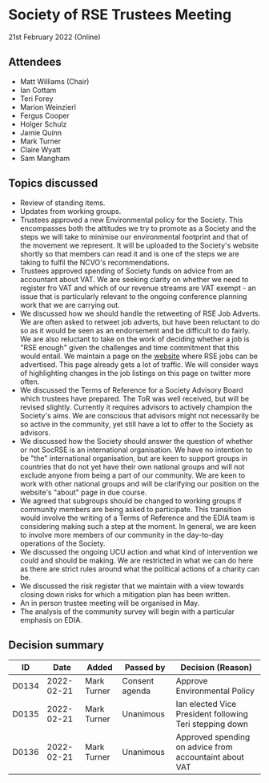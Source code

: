 # Society of RSE Trustees Meeting

21st February 2022 (Online)

## Attendees

   - Matt Williams (Chair)
   - Ian Cottam
   - Teri Forey
   - Marion Weinzierl
   - Fergus Cooper
   - Holger Schulz
   - Jamie Quinn
   - Mark Turner
   - Claire Wyatt
   - Sam Mangham


## Topics discussed

   - Review of standing items.
   - Updates from working groups.
   - Trustees approved a new Environmental policy for the Society. This encompasses
     both the attitudes we try to promote as a Society and the steps we will take to
     minimise our environmental footprint and that of the movement we represent. It
     will be uploaded to the Society's website shortly so that members can read it and
     is one of the steps we are taking to fulfil the NCVO's recommendations.
   - Trustees approved spending of Society funds on advice from an accountant about
     VAT. We are seeking clarity on whether we need to register fro VAT and which
     of our revenue streams are VAT exempt - an issue that is particularly relevant
     to the ongoing conference planning work that we are carrying out.
   - We discussed how we should handle the retweeting of RSE Job Adverts. We are often
     asked to retweet job adverts, but have been reluctant to do so as it would be
     seen as an endorsement and be difficult to do fairly. We are also reluctant to
     take on the work of deciding whether a job is "RSE enough" given the challenges
     and time commitment that this would entail. We maintain a page on the [website](https://society-rse.org/careers/vacancies/)
     where RSE jobs can be advertised. This page already gets a lot of traffic.
     We will consider ways of highlighting changes in the job listings on this page
     on twitter more often.
   - We discussed the Terms of Reference for a Society Advisory Board which trustees
     have prepared. The ToR was well received, but will be revised slightly. Currently
     it requires advisors to actively champion the Society's aims. We are conscious
     that advisors might not necessarily be so active in the community, yet still
     have a lot to offer to the Society as advisors.
   - We discussed how the Society should answer the question of whether or not SocRSE
     is an international organisation. We have no intention to be "the" international
     organisation, but are keen to support groups in countries that do not yet have
     their own national groups and will not exclude anyone from being a part of our
     community. We are keen to work with other national groups and will be clarifying
     our position on the website's "about" page in due course.
   - We agreed that subgroups should be changed to working groups if community members
     are being asked to participate. This transition would involve the writing of
     a Terms of Reference and the EDIA team is considering making such a step at
     the moment. In general, we are keen to involve more members of our community in
     the day-to-day operations of the Society.
   - We discussed the ongoing UCU action and what kind of intervention we could and
     should be making. We are restricted in what we can do here as there are strict
     rules around what the political actions of a charity can be.
   - We discussed the risk register that we maintain with a view towards closing down
     risks for which a mitigation plan has been written.
   - An in person trustee meeting will be organised in May.
   - The analysis of the community survey will begin with a particular emphasis on EDIA.

## Decision summary

| ID  | Date       | Added       | Passed by | Decision (Reason)                                                                                                                                                                                                          |
|-----|------------|-------------|-----------|----------------------------------------------------------------------------------------------------------------------------------------------------------------------------------------------------------------------------|
| D0134 | 2022-02-21 | Mark Turner | Consent agenda | Approve Environmental Policy |
| D0135 | 2022-02-21 | Mark Turner | Unanimous | Ian elected Vice President following Teri stepping down |
| D0136 | 2022-02-21 | Mark Turner | Unanimous | Approved spending on advice from accountaint about VAT |
